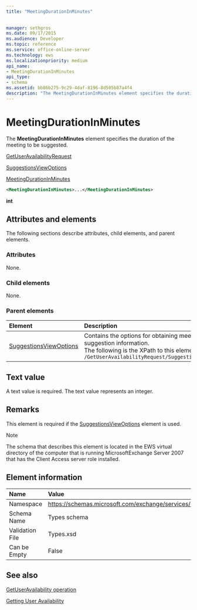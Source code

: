 ```yaml
---
title: "MeetingDurationInMinutes"
 
 
manager: sethgros
ms.date: 09/17/2015
ms.audience: Developer
ms.topic: reference
ms.service: office-online-server
ms.technology: ews
ms.localizationpriority: medium
api_name:
- MeetingDurationInMinutes
api_type:
- schema
ms.assetid: bb86b275-9c29-4daf-8196-8d505b87a4f4
description: "The MeetingDurationInMinutes element specifies the duration of the meeting to be suggested."
---
```


# MeetingDurationInMinutes

The **MeetingDurationInMinutes** element specifies the duration of the meeting to be suggested. 
  
[GetUserAvailabilityRequest](getuseravailabilityrequest.md)
  
[SuggestionsViewOptions](suggestionsviewoptions.md)
  
[MeetingDurationInMinutes](meetingdurationinminutes.md)
  
```xml
<MeetingDurationInMinutes>...</MeetingDurationInMinutes>
```

 **int**
## Attributes and elements

The following sections describe attributes, child elements, and parent elements.
  
### Attributes

None.
  
### Child elements

None.
  
### Parent elements

|**Element**|**Description**|
|:-----|:-----|
|[SuggestionsViewOptions](suggestionsviewoptions.md) <br/> |Contains the options for obtaining meeting suggestion information.  <br/> The following is the XPath to this element:  <br/>  `/GetUserAvailabilityRequest/SuggestionViewOptions` <br/> |
   
## Text value

A text value is required. The text value represents an integer.
  
## Remarks

This element is required if the [SuggestionsViewOptions](suggestionsviewoptions.md) element is used. 
  
> [!NOTE]
> The schema that describes this element is located in the EWS virtual directory of the computer that is running MicrosoftExchange Server 2007 that has the Client Access server role installed. 
  
## Element information

|**Name**|**Value**|
|:-----|:-----|
|Namespace  <br/> |https://schemas.microsoft.com/exchange/services/2006/types  <br/> |
|Schema Name  <br/> |Types schema  <br/> |
|Validation File  <br/> |Types.xsd  <br/> |
|Can be Empty  <br/> |False  <br/> |
   
## See also



[GetUserAvailability operation](getuseravailability-operation.md)


[Getting User Availability](https://msdn.microsoft.com/library/d4133fcb-9b0f-4e6b-aadf-a389da83516a%28Office.15%29.aspx)

